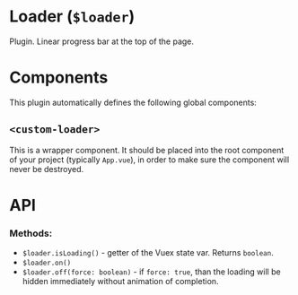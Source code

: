 # Loader (`$loader`)

Plugin. Linear progress bar at the top of the page.

# Components

This plugin automatically defines the following global components:

## `<custom-loader>`

This is a wrapper component. It should be placed into the root component of your
project (typically `App.vue`), in order to make sure the component will never be
destroyed.

# API

### Methods:

- `$loader.isLoading()` - getter of the Vuex state var. Returns `boolean`.
- `$loader.on()`
- `$loader.off(force: boolean)` - if `force: true`, than the loading will be
  hidden immediately without animation of completion.
